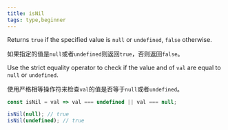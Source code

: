 ```yaml
---
title: isNil
tags: type,beginner
---
```


Returns `true` if the specified value is `null` or `undefined`, `false` otherwise.

如果指定的值是`null`或者`undefined`则返回`true`，否则返回`false`。

Use the strict equality operator to check if the value and of `val` are equal to `null` or `undefined`.

使用严格相等操作符来检查`val`的值是否等于`null`或者`undefined`。

```js
const isNil = val => val === undefined || val === null;
```

```js
isNil(null); // true
isNil(undefined); // true
```